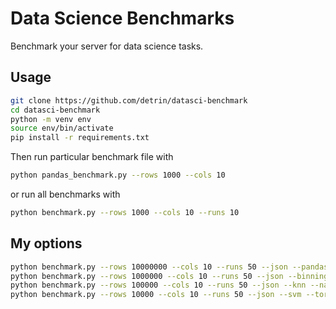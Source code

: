 # Data Science Benchmarks
Benchmark your server for data science tasks.

## Usage
```bash
git clone https://github.com/detrin/datasci-benchmark
cd datasci-benchmark
python -m venv env
source env/bin/activate
pip install -r requirements.txt
```
Then run particular benchmark file with
```bash
python pandas_benchmark.py --rows 1000 --cols 10
```
or run all benchmarks with
```bash
python benchmark.py --rows 1000 --cols 10 --runs 10
```

## My options
```bash
python benchmark.py --rows 10000000 --cols 10 --runs 50 --json --pandas --polars --xgboost --lightgbm --name M1
python benchmark.py --rows 1000000 --cols 10 --runs 50 --json --binning --logreg --name M1
python benchmark.py --rows 100000 --cols 10 --runs 50 --json --knn --name M1
python benchmark.py --rows 10000 --cols 10 --runs 50 --json --svm --torch --name M1
```
